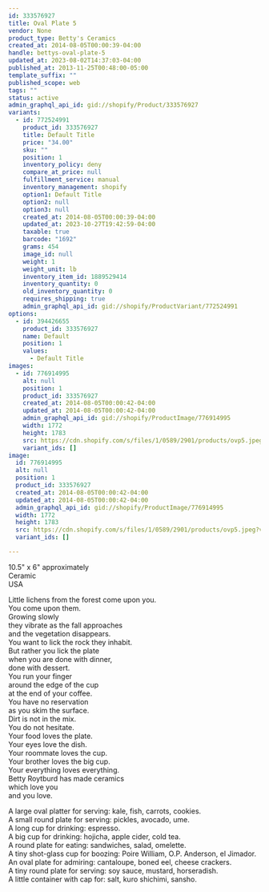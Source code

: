 ```yaml
---
id: 333576927
title: Oval Plate 5
vendor: None
product_type: Betty's Ceramics
created_at: 2014-08-05T00:00:39-04:00
handle: bettys-oval-plate-5
updated_at: 2023-08-02T14:37:03-04:00
published_at: 2013-11-25T00:48:00-05:00
template_suffix: ""
published_scope: web
tags: ""
status: active
admin_graphql_api_id: gid://shopify/Product/333576927
variants:
  - id: 772524991
    product_id: 333576927
    title: Default Title
    price: "34.00"
    sku: ""
    position: 1
    inventory_policy: deny
    compare_at_price: null
    fulfillment_service: manual
    inventory_management: shopify
    option1: Default Title
    option2: null
    option3: null
    created_at: 2014-08-05T00:00:39-04:00
    updated_at: 2023-10-27T19:42:59-04:00
    taxable: true
    barcode: "1692"
    grams: 454
    image_id: null
    weight: 1
    weight_unit: lb
    inventory_item_id: 1889529414
    inventory_quantity: 0
    old_inventory_quantity: 0
    requires_shipping: true
    admin_graphql_api_id: gid://shopify/ProductVariant/772524991
options:
  - id: 394426655
    product_id: 333576927
    name: Default
    position: 1
    values:
      - Default Title
images:
  - id: 776914995
    alt: null
    position: 1
    product_id: 333576927
    created_at: 2014-08-05T00:00:42-04:00
    updated_at: 2014-08-05T00:00:42-04:00
    admin_graphql_api_id: gid://shopify/ProductImage/776914995
    width: 1772
    height: 1783
    src: https://cdn.shopify.com/s/files/1/0589/2901/products/ovp5.jpeg?v=1407211242
    variant_ids: []
image:
  id: 776914995
  alt: null
  position: 1
  product_id: 333576927
  created_at: 2014-08-05T00:00:42-04:00
  updated_at: 2014-08-05T00:00:42-04:00
  admin_graphql_api_id: gid://shopify/ProductImage/776914995
  width: 1772
  height: 1783
  src: https://cdn.shopify.com/s/files/1/0589/2901/products/ovp5.jpeg?v=1407211242
  variant_ids: []

---
```


10.5" x 6" approximately  
Ceramic   
USA

Little lichens from the forest come upon you.  
You come upon them.  
Growing slowly  
they vibrate as the fall approaches  
and the vegetation disappears.  
You want to lick the rock they inhabit.  
But rather you lick the plate  
when you are done with dinner,  
done with dessert.  
You run your finger  
around the edge of the cup  
at the end of your coffee.  
You have no reservation  
as you skim the surface.  
Dirt is not in the mix.  
You do not hesitate.  
Your food loves the plate.  
Your eyes love the dish.  
Your roommate loves the cup.  
Your brother loves the big cup.  
Your everything loves everything.  
Betty Roytburd has made ceramics  
which love you  
and you love.  
  
A large oval platter for serving: kale, fish, carrots, cookies.  
A small round plate for serving: pickles, avocado, ume.  
A long cup for drinking: espresso.  
A big cup for drinking: hojicha, apple cider, cold tea.  
A round plate for eating: sandwiches, salad, omelette.  
A tiny shot-glass cup for boozing: Poire William, O.P. Anderson, el Jimador.  
An oval plate for admiring: cantaloupe, boned eel, cheese crackers.  
A tiny round plate for serving: soy sauce, mustard, horseradish.  
A little container with cap for: salt, kuro shichimi, sansho.